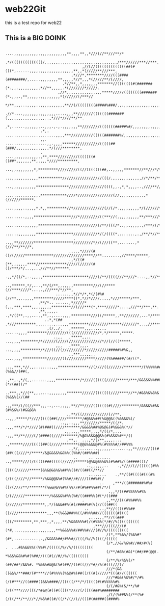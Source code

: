 # web22Git
this is a test repo for web22

## This is a BIG DOINK

                                                            ....,,,,,,,,,,,,,,,,,,,,,,,,**,,,,**,,*///(//**///**/*     
                                            ,*/((((((((((((((/,..,,,.....,.,,,,,,,,,,,,,,,,,,,,/***//////***//***,     
                                       ,//(//((((((((((((((##(#(((*,......,,,,,,,,,,,,,,,,,,,,**,,*(/////**///***,     
                                  .*///*,********////(((####(########/,.....,,,,,,,,**,,,,,*//*,,,*(/////**/(////,     
                              .*//**,,*,,,,,,,*******//(((((((#(#######(*.,,.,,,,,,,,,,*//**,,,,,.*(///////*/////.     
                            ,//*,,,.,,,,,,,,,,,,*****/////((((((((#######(*.,,,.,**,,,,,,,,,,,,,,,*(//////(/***//      
                          */**,,,...,,,,.,,,,,,,,,,,,**//(/((((((((#####%###/,,.,,,,,,,,,,,,,,,,..,/////////*****      
                       .//*....,,,,,,,,,,,,,,,.....,,,**///////(((((((#######(,,,,,,,,,,,,,,,,,..,*///*////**/**.      
                      ,*,......,,,,,,,..,,,.,.,.,,,,,,,**////////(((((((#####%#/,,,,,,,,,,,,,,,,.,//////////****.      
                    .*,.   ...............,.......,,,,***//////////(((((#######%/,,,,,,,,,,,,,,.,,/(//*/********       
                    ,,.    ...................,,.,,,,******///////////(((((##(###/,,,,,,,,,,,,,,,*/(///********,       
                    .                ....,,,,,,,,,,,,,**,****/////////(((((((#((##*,,,,,,,**,,,,,*////*********,       
                                     ...,,,,,,,,,,*,*********/////////((//(((((((##,..,,,,,*******//**///*/****.       
                                    ...,,,,,,,,,,,,***********//////////////////(((/.,,,,,,,,,,,,,//*/**/******.       
                                   ...,,,,,,,,,,,***************////////////////((((,,.,*,*,,,,..,////**//*****.       
                                 ........,,,,,,,,************////*////////////////(//,,,,,,,,,,.,*(//////******.       
                                   ....,,,,..,,,,*,*,,*********//*//////////////(//(/*.,,,,,,,,,*/(//////******        
                                   .........,,,,*****************///*/////////((***//(,,,,,,,,,,**/***///******        
                                   .........,,,,,,*******************////////(/**/(((/*..,,.,,,,.,/***/(/*//**,        
                                    ......,,,,,,,,*****************///////////*/(/((((*,.......,.,/**/*//**/**,        
                                   . ..,,**///////******************/////////*//(///((**,.......,*(///**/**//*,        
                                 ....,*////(#((/(/////*************//////////////****//**........,//****/*****,        
                                 .,*/((#(**,,,,,,,****//************/////(/////(#((/***/*/...,..,///**//******,        
                               .,,*/((/*,..,,,,,*********************////(/**/((((///**///*....,,*//**//******,        
                              ..,******,*/,...,**/(/**,,,,,,,*********///(//****(//****////*...,.,///***/*//**,        
                           ......,,*//*/*,*(/(#%#(//**,,..,,,,*********/////****((*,*//*////....,*///*****/***.        
                   ,**/*.. ......,*/////*(,.,***,****,,,,,,,,,*********//(///***(*,****/////*....,///**/***,**.        
                   ,**,,,,,.    .,*/((**,.,,...,,**,.,....,,,,*********///((/*****,,**///////,...*/*******,,,*.        
                      ..*,*(##   ,*///*********,,......,..,,,,*********/////////******///////*,..,//**********.        
                       ,(/../,   ,******,,,.......  ......,,,,*********/////////(((////////////*,*/*****,*****.        
                          ..,,   ,*****,,..          ...,,,,********/*//////(////(///////////////*//(//((*****.        
                           ,,,   .****,,,.          ...,,,,*********/*///((//(//////////*//////////#####%#%&,,         
                                 ,,***,,,,,..      ....,,,,***********///////((/////////****/////(%%#####/(#/((*.      
                                 ...,***,*//,,........,,,**************//(////((///////********/(%%%%%##/(%(%&&//(##(, 
                                   .,**,.,*/(,,.......,,,,***********/*////((((((/////*****/***/&&&&&%%##&%&&(*/(##((/*
                                  ..***,,*//(**,,,....,,,,,,,,*******//////(((((((////****//**/#&&%&%&%&(%&&%(//(##
                                 .,,***/(/((//***,,,..,...,,,,,**//**////(((((((#(////********/&&&&%#&&(#%&&%/(#&&@&%
                                .,**/((////////////(//**. ..,,,*****/*////(((((##(////*******/#@&&%##(%&@@&((%&&&&%(/
                             ..,,..,,,**///////*****/((/*. .,,,***/*/*////(#(###((////*******/&&&&%##%@&@&(#%&&&%(*//
                               .,,,.,,*****,,,,*/((/*,...  .,,,**/**////(/(####((////*******/%@&%&&&@@&%(#%&&&%#**/((
                                .**,.  ...,*/(/**,,,,....  .,******////(((((##((/////*******(@@&%&&&@#%(#%%%%#//##%%%
                                 .,*/,........,,,,,,........,,**//////(((#(##(((////*/*****/&@&&&&%&&%%((%%#/(##%%##(
                                   ..     .. ...,,..  ..,*****///(/(((((###(((((//////*****(@%&@&%%&%(#%##%/((#####(((/
                                         ..,,,,,,..    .,*////(//((((((#%%(((((//////*****(&%&@&&%&%##%%((#/((##((/**//
                                          ........    .,**/((#((((#(((#%(/(((////*//*****/%&&@@&%#(%%#//#////((##%#(/
                                               ..    ,***/((#######%#%#((/(////**/*******(%&&@&%%#%(%%//#(#%##%%##(/*/(
                                                   .,,*/((##%%%%%#%%(/(//////***********/%&&&&%#%%(%#/((###%%(#(*/((###
                                       .          ,,**//(((#%%##%%(///////**********,,*/(&&&##%(#(/####%#(%(//(((##((
                                        ..     ..,**//((((#%%##((////*************,,,**(%&&@##%%((/#%%%##//(((((((#((((
                                          ,..,.,,**//((###(((/********,**,***,,*,,,,**/%&&&%%%#(/(#%%%(*/#//%((((((((((
                                            ,***///(((///(#(*#,....,,,,,,,,,,,,,,,**%&&&%%#/##%%#///(#//%/(((((((((
                                                  /(*,**%&%/(%&%#*(#*,...........,.,/&&&&%##/#%%#//(((/%//%((((/(((((
                                                  (/*,//&/%&%#//##/#(%(    .  ...#&%&&%%((%%#(/(((((/%//%/(((((((((
                                                  (/**/#&%(#&(*(##/##(@@(.     *%&&%&&%#%#(%##//(((#(//#//%/(((((((((
                                                  (/**/%/%&%(/*(##/##*/&&%#. *%&&%#&@&(%#(##//((#((///*#//%(#(((///(/
                                                  ///*(&&((&&%/**###/(#****//(#%%%%(%&@#%(##((/((#(/////*(((#//((((((
                                                  ///*#&&(%&%#/*/#%(/(#***//((####((&&%####//(((((/**/*/(((((#(#%%%%%#%
                                                  (/(/#&%(&/**/%#(/((***////(((/*#&@(#((#(((((*////(/((((###%########
                                                  ,/(/(%##&%(/**(%#(/((/**/**///*//%&%#((#/((/*/(//(//(((#(#####((####%

      

    